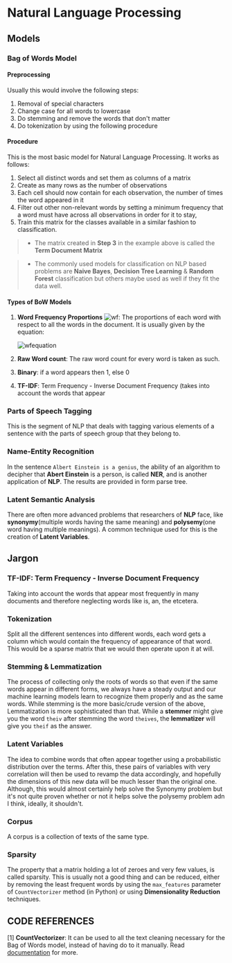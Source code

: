 # Natural Language Processing



## Models

### Bag of Words Model

#### Preprocessing

Usually this would involve the following steps:

1. Removal of special characters
2. Change case for all words to lowercase
3. Do stemming and remove the words that don't matter
4. Do tokenization by using the following procedure

#### Procedure 

This is the most basic model for Natural Language Processing. It works as follows:

1. Select all distinct words and set them as columns of a matrix
2. Create as many rows as the number of observations
3. Each cell should now contain for each observation, the number of times the word appeared in it
4. Filter out other non-relevant words by setting a minimum frequency that a word must have across all observations in order for it to stay, 
5. Train this matrix for the classes available in a similar fashion to classification.

> * The matrix created in **Step 3** in the example above is called the **Term Document Matrix**

> * The commonly used models for classification on NLP based problems are **Naive Bayes**, **Decision Tree Learning** & **Random Forest** classification but others maybe used as well if they fit the data well.

#### Types of BoW Models

1. **Word Frequency Proportions** ![wf](http://mathurl.com/yabrpcku.png): The proportions of each word with respect to all the words in the document. It is usually given by the equation:
	
	![wfequation](http://mathurl.com/yat29v9d.png)
	
2. **Raw Word count**: The raw word count for every word is taken as such.
3. **Binary**: if a word appears then 1, else 0
4. **TF-IDF**: Term Frequency - Inverse Document Frequency (takes into account the words that appear 

### Parts of Speech Tagging

This is the segment of NLP that deals with tagging various elements of a sentence with the parts of speech group that they belong to.

### Name-Entity Recognition

In the sentence `Albert Einstein is a genius`, the ability of an algorithm to decipher that **Abert Einstein** is a person, is called **NER**, and is another application of **NLP**. The results are provided in form parse tree.

### Latent Semantic Analysis

There are often more advanced problems that researchers of **NLP** face, like **synonymy**(multiple words having the same meaning) and **polysemy**(one word having multiple meanings). A common technique used for this is the creation of **Latent Variables**.



## Jargon

### TF-IDF: Term Frequency - Inverse Document Frequency

Taking into account the words that appear most frequently in many documents and therefore neglecting words like is, an, the etcetera. 

### Tokenization

Split all the different sentences into different words, each word gets a column which would contain the frequency of appearance of that word. This would be a sparse matrix that we would then operate upon it at will.

### Stemming & Lemmatization

The process of collecting only the roots of words so that even if the same words appear in different forms, we always have a steady output and our machine learning models learn to recognize them properly and as the same words. While stemming is the more basic/crude version of the above, Lemmatization is more sophisticated than that. While a **stemmer** might give you the word `theiv` after stemming the word `theives`, the **lemmatizer** will give you `theif` as the answer. 

### Latent Variables

The idea to combine words that often appear together using a probabilistic distribution over the terms. After this, these pairs of variables with very correlation will then be used to revamp the data accordingly, and hopefully the dimensions of this new data will be much lesser than the original one. Although, this would almost certainly help solve the Synonymy problem but it's not quite proven whether or not it helps solve the polysemy problem adn I think, ideally, it shouldn't. 

### Corpus

A corpus is a collection of texts of the same type.

### Sparsity 

The property that a matrix holding a lot of zeroes and very few values, is called sparsity. This is usually not a good thing and can be reduced, either by removing the least frequent words by using the `max_features` parameter of `CountVectorizer` method (in Python) or using **Dimensionality Reduction** techniques. 

## CODE REFERENCES

[1] **CountVectorizer**: It can be used to all the text cleaning necessary for the Bag of Words model, instead of having do to it manually. Read [documentation](http://scikit-learn.org/stable/modules/generated/sklearn.feature_extraction.text.CountVectorizer.html) for more.